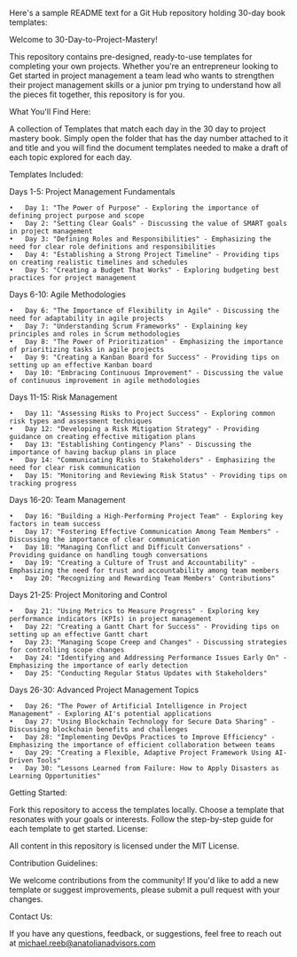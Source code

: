 Here's a sample README text for a Git Hub repository holding 30-day book templates:

Welcome to 30-Day-to-Project-Mastery!

This repository contains pre-designed, ready-to-use templates for completing your own projects. Whether you're an entrepreneur looking to Get started in project management a team lead who wants to strengthen their project management skills or a junior pm trying to understand how all the pieces fit together, this repository is for you.

What You'll Find Here:

A collection of Templates that match each day in the 30 day to project mastery book. Simply open the folder that has the day number attached to it and title and you will find the document templates needed to make a draft of each topic explored for each day.


Templates Included:

  Days 1-5: Project Management Fundamentals
  
    •	Day 1: "The Power of Purpose" - Exploring the importance of defining project purpose and scope
    •	Day 2: "Setting Clear Goals" - Discussing the value of SMART goals in project management
    •	Day 3: "Defining Roles and Responsibilities" - Emphasizing the need for clear role definitions and responsibilities
    •	Day 4: "Establishing a Strong Project Timeline" - Providing tips on creating realistic timelines and schedules
    •	Day 5: "Creating a Budget That Works" - Exploring budgeting best practices for project management
  
  
  Days 6-10: Agile Methodologies
  
    •	Day 6: "The Importance of Flexibility in Agile" - Discussing the need for adaptability in agile projects
    •	Day 7: "Understanding Scrum Frameworks" - Explaining key principles and roles in Scrum methodologies
    •	Day 8: "The Power of Prioritization" - Emphasizing the importance of prioritizing tasks in agile projects
    •	Day 9: "Creating a Kanban Board for Success" - Providing tips on setting up an effective Kanban board
    •	Day 10: "Embracing Continuous Improvement" - Discussing the value of continuous improvement in agile methodologies
  
  
  Days 11-15: Risk Management
  
    •	Day 11: "Assessing Risks to Project Success" - Exploring common risk types and assessment techniques
    •	Day 12: "Developing a Risk Mitigation Strategy" - Providing guidance on creating effective mitigation plans
    •	Day 13: "Establishing Contingency Plans" - Discussing the importance of having backup plans in place
    •	Day 14: "Communicating Risks to Stakeholders" - Emphasizing the need for clear risk communication
    •	Day 15: "Monitoring and Reviewing Risk Status" - Providing tips on tracking progress
    
  
  Days 16-20: Team Management
  
    •	Day 16: "Building a High-Performing Project Team" - Exploring key factors in team success
    •	Day 17: "Fostering Effective Communication Among Team Members" - Discussing the importance of clear communication
    •	Day 18: "Managing Conflict and Difficult Conversations" - Providing guidance on handling tough conversations
    •	Day 19: "Creating a Culture of Trust and Accountability" - Emphasizing the need for trust and accountability among team members
    •	Day 20: "Recognizing and Rewarding Team Members' Contributions"
  
  
  Days 21-25: Project Monitoring and Control
  
    •	Day 21: "Using Metrics to Measure Progress" - Exploring key performance indicators (KPIs) in project management
    •	Day 22: "Creating a Gantt Chart for Success" - Providing tips on setting up an effective Gantt chart
    •	Day 23: "Managing Scope Creep and Changes" - Discussing strategies for controlling scope changes
    •	Day 24: "Identifying and Addressing Performance Issues Early On" - Emphasizing the importance of early detection
    •	Day 25: "Conducting Regular Status Updates with Stakeholders"
  
  
  Days 26-30: Advanced Project Management Topics
  
    •	Day 26: "The Power of Artificial Intelligence in Project Management" - Exploring AI's potential applications
    •	Day 27: "Using Blockchain Technology for Secure Data Sharing" - Discussing blockchain benefits and challenges
    •	Day 28: "Implementing DevOps Practices to Improve Efficiency" - Emphasizing the importance of efficient collaboration between teams
    •	Day 29: "Creating a Flexible, Adaptive Project Framework Using AI-Driven Tools"
    •	Day 30: "Lessons Learned from Failure: How to Apply Disasters as Learning Opportunities"
   


Getting Started:

  Fork this repository to access the templates locally.
  Choose a template that resonates with your goals or interests.
  Follow the step-by-step guide for each template to get started.
  License:
  
  All content in this repository is licensed under the MIT License.

Contribution Guidelines:

  We welcome contributions from the community! If you'd like to add a new template or suggest improvements, please submit a pull request with your changes.

Contact Us:

  If you have any questions, feedback, or suggestions, feel free to reach out at michael.reeb@anatolianadvisors.com
